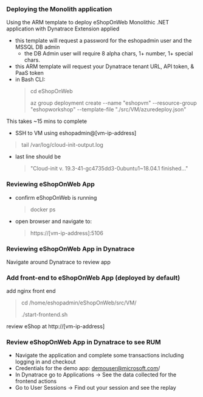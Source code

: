 ### Deploying the Monolith application
Using the ARM template to deploy eShopOnWeb Monolithic .NET application with Dynatrace Extension applied
- this template will request a password for the eshopadmin user and the MSSQL DB admin
  - the DB Admin user will require 8 alpha chars, 1+ number, 1+ special chars.
- this ARM template will request your Dynatrace tenant URL, API token, & PaaS token
- in Bash CLI:
    > cd eShopOnWeb
    >
    > az group deployment create --name "eshopvm" --resource-group "eshopworkshop" --template-file "./src/VM/azuredeploy.json"

This takes ~15 mins to complete

-  SSH to VM using eshopadmin@[vm-ip-address]
  > tail /var/log/cloud-init-output.log 
- last line should be
  > "Cloud-init v. 19.3-41-gc4735dd3-0ubuntu1~18.04.1 finished..."

### Reviewing eShopOnWeb App
- confirm eShopOnWeb is running
  > docker ps 
-  open browser and navigate to: 
    > https://[vm-ip-address]:5106

### Reviewing eShopOnWeb App in Dynatrace
Navigate around Dynatrace to review app

### Add front-end to eShopOnWeb App (deployed by default)
add nginx front end
  > cd /home/eshopadmin/eShopOnWeb/src/VM/
  >
  >  ./start-frontend.sh

review eShop at http://[vm-ip-address]

### Review eShopOnWeb App in Dynatrace to see RUM
- Navigate the application and complete some transactions including logging in and checkout
- Credentials for the demo app: demouser@microsoft.com/ 
- In Dynatrace go to Applications -> See the data collected for the frontend actions 
- Go to User Sessions -> Find out your session and see the replay
